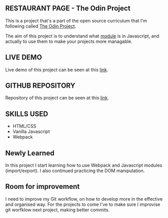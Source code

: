 ## RESTAURANT PAGE - The Odin Project

This is a project that's a part of the open source curriculum that I'm following called [The Odin Project](https://www.theodinproject.com/). 

The aim of this project is to understand what [module](https://javascript.info/modules-intro) is in Javascript, and actually to use them to make your projects more managable.

## LIVE DEMO

Live demo of this project can be seen at this [link](https://github.com/vic-Ro/restaurant-page).

## GITHUB REPOSITORY
Repository of this project can be seen at this [link](https://github.com/vic-Ro/restaurant-page).

## SKILLS USED

- HTML/CSS
- Vanilla Javascript
- Webpack

## Newly Learned

In this project I start learning how to use Webpack and Javascript modules (import/export). I also continued practicing the DOM manipulation.

## Room for improvement

I need to improve my Git workflow, on how to develop more in the effective and organised way. For the projects to come I've to make sure I improvise git worfklow next project, making better commits.